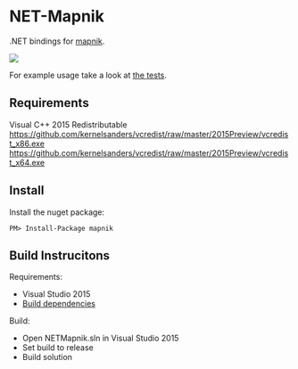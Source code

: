 NET-Mapnik
==========

.NET bindings for [mapnik](https://github.com/mapnik/mapnik).

[![](http://img.shields.io/nuget/v/mapnik.svg?style=flat-square)](https://www.nuget.org/packages/mapnik/)

For example usage take a look at [the tests](NETMapnik.Test).

Requirements
------------

Visual C++ 2015 Redistributable
https://github.com/kernelsanders/vcredist/raw/master/2015Preview/vcredist_x86.exe
https://github.com/kernelsanders/vcredist/raw/master/2015Preview/vcredist_x64.exe

Install
-------
Install the nuget package:
```
PM> Install-Package mapnik
```

Build Instrucitons
------------------

Requirements:
  - Visual Studio 2015
  - [Build dependencies](lib/readme.md)

Build:
  - Open NETMapnik.sln in Visual Studio 2015
  - Set build to release
  - Build solution
